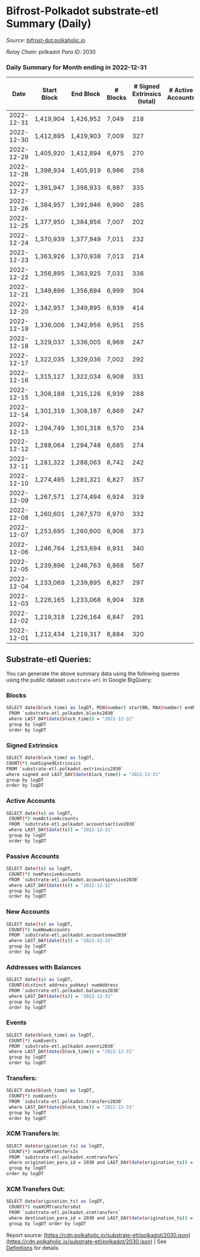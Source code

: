 # Bifrost-Polkadot substrate-etl Summary (Daily)

_Source_: [bifrost-dot.polkaholic.io](https://bifrost-dot.polkaholic.io)

*Relay Chain*: polkadot
*Para ID*: 2030



### Daily Summary for Month ending in 2022-12-31


| Date | Start Block | End Block | # Blocks | # Signed Extrinsics (total) | # Active Accounts | # Passive | # New | # Addresses with Balances | # Events | # Transfers | # XCM Transfers In | # XCM Transfers Out | Issues | 
| ---- | ----------- | --------- | -------- | --------------------------- | ----------------- | --------- | ----- | ------------------------- | -------- | ----------- | ------------------ | ------------------- | ------ |
| 2022-12-31 | 1,419,904 | 1,426,952 | 7,049 | 218 |  |  |  | 3,412 | 16,025 | 115  | 19 ($1,696.07) | 6 ($2,845.66) |  |
| 2022-12-30 | 1,412,895 | 1,419,903 | 7,009 | 327 |  |  |  | 3,411 | 17,056 | 282  | 25 ($13,134.61) | 5 ($2,261.40) |  |
| 2022-12-29 | 1,405,920 | 1,412,894 | 6,975 | 270 |  |  |  | 3,404 | 16,486 | 184  | 28 ($2,764.77) | 6 ($3,371.32) |  |
| 2022-12-28 | 1,398,934 | 1,405,919 | 6,986 | 258 |  |  |  | 3,398 | 16,348 | 167  | 20 ($5,365.51) | 5 ($454.54) |  |
| 2022-12-27 | 1,391,947 | 1,398,933 | 6,987 | 335 |  |  |  | 3,389 | 16,997 | 259  | 25 ($46,375.21) | 8 ($3,652.81) |  |
| 2022-12-26 | 1,384,957 | 1,391,946 | 6,990 | 285 |  |  |  | 3,383 | 16,443 | 160  | 15 ($9,811.09) | 7 ($6,037.99) |  |
| 2022-12-25 | 1,377,950 | 1,384,956 | 7,007 | 202 |  |  |  | 3,376 | 15,854 | 129  | 22 ($2,334.52) | 3 ($725.20) |  |
| 2022-12-24 | 1,370,939 | 1,377,949 | 7,011 | 232 |  |  |  | 3,373 | 16,101 | 153  | 19 ($4,077.62) | 21 ($4,282.44) |  |
| 2022-12-23 | 1,363,926 | 1,370,938 | 7,013 | 214 |  |  |  | 3,373 | 15,982 | 147  | 24 ($52,964.95) | 10 ($1,687.39) |  |
| 2022-12-22 | 1,356,895 | 1,363,925 | 7,031 | 336 |  |  |  | 3,368 | 17,152 | 337  | 33 ($6,039.63) | 9 ($6,336.51) |  |
| 2022-12-21 | 1,349,896 | 1,356,894 | 6,999 | 304 |  |  |  | 3,362 | 16,801 | 213  | 26 ($55,083.17) | 10 ($9,164.04) |  |
| 2022-12-20 | 1,342,957 | 1,349,895 | 6,939 | 414 |  |  |  | 3,355 | 17,683 | 398  | 35 ($3,594.18) | 34 ($40,672.37) |  |
| 2022-12-19 | 1,336,006 | 1,342,956 | 6,951 | 255 |  |  |  | 3,346 | 16,256 | 169  | 25 ($31,428.50) | 4 ($565.05) |  |
| 2022-12-18 | 1,329,037 | 1,336,005 | 6,969 | 247 |  |  |  | 3,342 | 16,186 | 158  | 16 ($443.26) | 3 ($351.08) |  |
| 2022-12-17 | 1,322,035 | 1,329,036 | 7,002 | 292 |  |  |  | 3,338 | 16,835 | 261  | 36 ($15,231.34) | 7 ($1,215.80) |  |
| 2022-12-16 | 1,315,127 | 1,322,034 | 6,908 | 331 |  |  |  | 3,324 | 16,861 | 295  | 23 ($2,320.17) | 19 ($2,561.81) |  |
| 2022-12-15 | 1,308,188 | 1,315,126 | 6,939 | 288 |  |  |  | 3,320 | 16,545 | 215  | 26 ($3,570.96) | 6 ($1,216.75) |  |
| 2022-12-14 | 1,301,319 | 1,308,187 | 6,869 | 247 |  |  |  | 3,315 | 16,057 | 179 ($6,332.66) | 23 ($10,497.87) | 6 ($3,324.31) |  |
| 2022-12-13 | 1,294,749 | 1,301,318 | 6,570 | 234 |  |  |  | 3,308 | 15,375 | 217  | 27 ($11,049.27) | 7 ($266,523.25) |  |
| 2022-12-12 | 1,288,064 | 1,294,748 | 6,685 | 274 |  |  |  |  | 15,959 | 242  | 27 ($4,910.71) | 9 ($77.85) |  |
| 2022-12-11 | 1,281,322 | 1,288,063 | 6,742 | 242 |  |  |  | 3,296 | 15,769 | 197  | 33 ($4,974.58) | 3 ($527.49) |  |
| 2022-12-10 | 1,274,495 | 1,281,321 | 6,827 | 357 |  |  |  | 3,291 | 16,979 | 356  | 33 ($123,210.22) | 8 ($6,557.05) |  |
| 2022-12-09 | 1,267,571 | 1,274,494 | 6,924 | 319 |  |  |  | 3,280 | 16,896 | 288  | 38 ($9,069.65) | 4 ($691.98) |  |
| 2022-12-08 | 1,260,601 | 1,267,570 | 6,970 | 332 |  |  |  | 3,270 | 16,885 | 198  | 21 ($15,518.07) | 12 ($1,965.87) |  |
| 2022-12-07 | 1,253,695 | 1,260,600 | 6,906 | 373 |  |  |  | 3,259 | 17,286 | 290  | 39 ($10,139.83) | 7 ($104.32) |  |
| 2022-12-06 | 1,246,764 | 1,253,694 | 6,931 | 340 |  |  |  | 3,245 | 17,022 | 306  | 44 ($15,367.36) | 9 ($1,011.88) |  |
| 2022-12-05 | 1,239,896 | 1,246,763 | 6,868 | 567 |  |  |  | 3,235 | 19,108 | 601  | 65 ($68,076.28) | 13 ($7,133.00) |  |
| 2022-12-04 | 1,233,069 | 1,239,895 | 6,827 | 297 |  |  |  | 3,208 | 16,344 | 118  | 23 ($2,678.99) | 2 ($39.96) |  |
| 2022-12-03 | 1,226,165 | 1,233,068 | 6,904 | 328 |  |  |  | 3,201 | 16,907 | 282  | 27 ($6,234.60) | 4 ($7,684.23) |  |
| 2022-12-02 | 1,219,318 | 1,226,164 | 6,847 | 291 |  |  |  | 3,196 | 16,413 | 172  | 27 ($57,171.79) | 2 ($714.98) |  |
| 2022-12-01 | 1,212,434 | 1,219,317 | 6,884 | 320 |  |  |  | 3,191 | 16,551 | 148  | 24 ($1,544.36) | 2 ($274.87) |  |

## Substrate-etl Queries:
You can generate the above summary data using the following queries using the public dataset `substrate-etl` in Google BigQuery:

### Blocks
```bash
SELECT date(block_time) as logDT, MIN(number) startBN, MAX(number) endBN, COUNT(*) numBlocks 
 FROM `substrate-etl.polkadot.blocks2030`  
 where LAST_DAY(date(block_time)) = "2022-12-31" 
 group by logDT 
 order by logDT
```

### Signed Extrinsics
```bash
SELECT date(block_time) as logDT, 
COUNT(*) numSignedExtrinsics 
FROM `substrate-etl.polkadot.extrinsics2030`  
where signed and LAST_DAY(date(block_time)) = "2022-12-31" 
group by logDT 
order by logDT
```

### Active Accounts
```bash
SELECT date(ts) as logDT, 
 COUNT(*) numActiveAccounts 
 FROM `substrate-etl.polkadot.accountsactive2030` 
 where LAST_DAY(date(ts)) = "2022-12-31" 
 group by logDT 
 order by logDT
```

### Passive Accounts
```bash
SELECT date(ts) as logDT, 
 COUNT(*) numPassiveAccounts 
 FROM `substrate-etl.polkadot.accountspassive2030` 
 where LAST_DAY(date(ts)) = "2022-12-31" 
 group by logDT 
 order by logDT
```

### New Accounts
```bash
SELECT date(ts) as logDT, 
 COUNT(*) numNewAccounts 
 FROM `substrate-etl.polkadot.accountsnew2030` 
 where LAST_DAY(date(ts)) = "2022-12-31" 
 group by logDT
 order by logDT
```

### Addresses with Balances
```bash
SELECT date(ts) as logDT,
 COUNT(distinct address_pubkey) numAddress 
 FROM `substrate-etl.polkadot.balances2030` 
 where LAST_DAY(date(ts)) = "2022-12-31" 
 group by logDT 
 order by logDT
```

### Events
```bash
SELECT date(block_time) as logDT, 
 COUNT(*) numEvents 
 FROM `substrate-etl.polkadot.events2030` 
 where LAST_DAY(date(block_time)) = "2022-12-31" 
 group by logDT 
 order by logDT
```

### Transfers:
```bash
SELECT date(block_time) as logDT, 
 COUNT(*) numEvents 
 FROM `substrate-etl.polkadot.transfers2030` 
 where LAST_DAY(date(block_time)) = "2022-12-31" 
 group by logDT 
 order by logDT
```

### XCM Transfers In:
```bash
SELECT date(origination_ts) as logDT, 
 COUNT(*) numXCMTransfersIn 
 FROM `substrate-etl.polkadot.xcmtransfers` 
 where origination_para_id = 2030 and LAST_DAY(date(origination_ts)) = "2022-12-31" 
 group by logDT 
order by logDT
```

### XCM Transfers Out:
```bash
SELECT date(origination_ts) as logDT, 
 COUNT(*) numXCMTransfersOut 
 FROM `substrate-etl.polkadot.xcmtransfers` 
 where destination_para_id = 2030 and LAST_DAY(date(origination_ts)) = "2022-12-31" 
 group by logDT order by logDT
```


Report source: [https://cdn.polkaholic.io/substrate-etl/polkadot/2030.json](https://cdn.polkaholic.io/substrate-etl/polkadot/2030.json) | See [Definitions](/DEFINITIONS.md) for details
